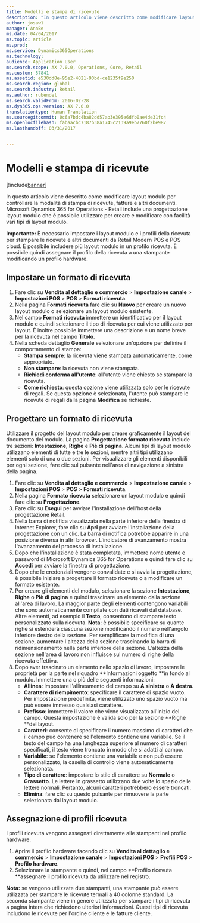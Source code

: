 ```yaml
---
title: Modelli e stampa di ricevute
description: "In questo articolo viene descritto come modificare layout modulo per controllare la modalità di stampa di ricevute, fatture e altri documenti. Microsoft Dynamics 365 for Operations - Retail include una progettazione layout modulo che è possibile utilizzare per creare e modificare con facilità vari tipi di layout modulo."
author: josaw1
manager: AnnBe
ms.date: 04/04/2017
ms.topic: article
ms.prod: 
ms.service: Dynamics365Operations
ms.technology: 
audience: Application User
ms.search.scope: AX 7.0.0, Operations, Core, Retail
ms.custom: 57841
ms.assetid: e530dd8e-95e2-4021-90bd-ce1235f9e250
ms.search.region: global
ms.search.industry: Retail
ms.author: rubendel
ms.search.validFrom: 2016-02-28
ms.dyn365.ops.version: AX 7.0.0
translationtype: Human Translation
ms.sourcegitcommit: 0c6a7bdc4ba82dd57ab3e395e6dfb0ae4de31fc4
ms.openlocfilehash: fabaacbc7187b38a1745c2139a9eb7760f2be987
ms.lasthandoff: 03/31/2017


---
```


# <a name="receipt-templates-and-printing"></a>Modelli e stampa di ricevute

[!include[banner](includes/banner.md)]


In questo articolo viene descritto come modificare layout modulo per controllare la modalità di stampa di ricevute, fatture e altri documenti. Microsoft Dynamics 365 for Operations - Retail include una progettazione layout modulo che è possibile utilizzare per creare e modificare con facilità vari tipi di layout modulo.

**Importante:** È necessario impostare i layout modulo e i profili della ricevuta per stampare le ricevute e altri documenti da Retail Modern POS e POS cloud. È possibile includere più layout modulo in un profilo ricevuta. È possibile quindi assegnare il profilo della ricevuta a una stampante modificando un profilo hardware.

## <a name="set-up-a-receipt-format"></a>Impostare un formato di ricevuta
1.  Fare clic su **Vendita al dettaglio e commercio** &gt; **Impostazione canale** &gt; **Impostazioni POS** &gt; **POS** &gt; **Formati ricevuta**.
2.  Nella pagina **Formati ricevuta** fare clic su **Nuovo** per creare un nuovo layout modulo o selezionare un layout modulo esistente.
3.  Nel campo **Formati ricevuta** immettere un identificativo per il layout modulo e quindi selezionare il tipo di ricevuta per cui viene utilizzato per layout. È inoltre possibile immettere una descrizione e un nome breve per la ricevuta nel campo **Titolo**.
4.  Nella scheda dettaglio **Generale** selezionare un'opzione per definire il comportamento di stampa:
    -   **Stampa sempre**: la ricevuta viene stampata automaticamente, come appropriato.
    -   **Non stampare**: la ricevuta non viene stampata.
    -   **Richiedi conferma all'utente**: all'utente viene chiesto se stampare la ricevuta.
    -   **Come richiesto**: questa opzione viene utilizzata solo per le ricevute di regali. Se questa opzione è selezionata, l'utente può stampare le ricevute di regali dalla pagina **Modifica** se richieste.

## <a name="design-a-receipt-format"></a>Progettare un formato di ricevuta
Utilizzare il progetto del layout modulo per creare graficamente il layout del documento del modulo. La pagina **Progettazione formato ricevuta** include tre sezioni: **Intestazione**, **Righe** e **Piè di pagina**. Alcuni tipi di layout modulo utilizzano elementi di tutte e tre le sezioni, mentre altri tipi utilizzano elementi solo di una o due sezioni. Per visualizzare gli elementi disponibili per ogni sezione, fare clic sul pulsante nell'area di navigazione a sinistra della pagina.

1.  Fare clic su **Vendita al dettaglio e commercio** &gt; **Impostazione canale** &gt; **Impostazioni POS** &gt; **POS** &gt; **Formati ricevuta**.
2.  Nella pagina **Formato ricevuta** selezionare un layout modulo e quindi fare clic su **Progettazione**.
3.  Fare clic su **Esegui** per avviare l'installazione dell'host della progettazione Retail.
4.  Nella barra di notifica visualizzata nella parte inferiore della finestra di Internet Explorer, fare clic su **Apri** per avviare l'installazione della progettazione con un clic. La barra di notifica potrebbe apparire in una posizione diversa in altri browser. L'indicatore di avanzamento mostra l'avanzamento del processo di installazione.
5.  Dopo che l'installazione è stata completata, immettere nome utente e password di Microsoft Dynamics 365 for Operations e quindi fare clic su **Accedi** per avviare la finestra di progettazione.
6.  Dopo che le credenziali vengono convalidate e si avvia la progettazione, è possibile iniziare a progettare il formato ricevuta o a modificare un formato esistente.
7.  Per creare gli elementi del modulo, selezionare la sezione **Intestazione**, **Righe** o **Piè di pagina** e quindi trascinare un elemento dalla sezione all'area di lavoro. La maggior parte degli elementi contengono variabili che sono automaticamente compilate con dati ricavati dal database. Altre elementi, ad esempio il **Testo**, consentono di stampare testo personalizzato sulla ricevuta. **Nota**: è possibile specificare su quante righe si estenderà ciascuna sezione modificando il numero nell'angolo inferiore destro della sezione. Per semplificare la modifica di una sezione, aumentare l'altezza della sezione trascinando la barra di ridimensionamento nella parte inferiore della sezione. L'altezza della sezione nell'area di lavoro non influisce sul numero di righe della ricevuta effettiva.
8.  Dopo aver trascinato un elemento nello spazio di lavoro, impostare le proprietà per la parte nel riquadro **Informazioni oggetto **in fondo al modulo. Immettere una o più delle seguenti informazioni:
    -   **Allinea**: impostare l'allineamento del campo su **A sinistra** o **A destra**.
    -   **Carattere di riempimento**: specificare il carattere di spazio vuoto. Per impostazione predefinita, viene utilizzato uno spazio vuoto ma può essere immesso qualsiasi carattere.
    -   **Prefisso**: immettere il valore che viene visualizzato all'inizio del campo. Questa impostazione è valida solo per la sezione **Righe **del layout.
    -   **Caratteri**: consente di specificare il numero massimo di caratteri che il campo può contenere se l'elemento contiene una variabile. Se il testo del campo ha una lunghezza superiore al numero di caratteri specificati, il testo viene troncato in modo che si adatti al campo.
    -   **Variabile**: se l'elemento contiene una variabile e non può essere personalizzato, la casella di controllo viene automaticamente selezionata.
    -   **Tipo di carattere**: impostare lo stile di carattere su **Normale** o **Grassetto**. Le lettere in grassetto utilizzano due volte lo spazio delle lettere normali. Pertanto, alcuni caratteri potrebbero essere troncati.
    -   **Elimina**: fare clic su questo pulsante per rimuovere la parte selezionata dal layout modulo.

## <a name="assign-receipt-profiles"></a>Assegnazione di profili ricevuta
I profili ricevuta vengono assegnati direttamente alle stampanti nel profilo hardware.

1.  Aprire il profilo hardware facendo clic su **Vendita al dettaglio e commercio** &gt; **Impostazione canale** &gt; **Impostazioni POS** &gt; **Profili POS** &gt; **Profilo hardware**.
2.  Selezionare la stampante e quindi, nel campo **Profilo ricevuta **assegnare il profilo ricevuta da utilizzare nel registro.

**Nota:** se vengono utilizzate due stampanti, una stampante può essere utilizzata per stampare le ricevute termali a 40 colonne standard. La seconda stampante viene in genere utilizzata per stampare i tipi di ricevuta a pagina intera che richiedono ulteriori informazioni. Questi tipi di ricevuta includono le ricevute per l'ordine cliente e le fatture cliente.




